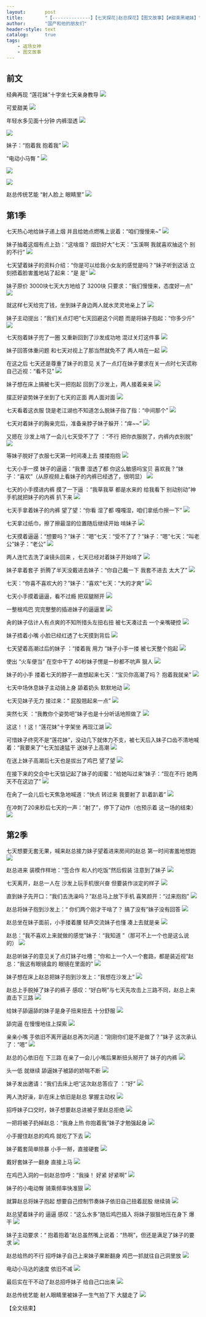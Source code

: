 ```yaml
---
layout:       post
title:        "【--------------】【七天探花|赵总探花】【图文故事】【#甜美黑裙妹】"
author:       "国产和他的朋友们"
header-style: text
catalog:      true
tags:
    - 返场女神
    - 图文故事
---
```


## 前文

经典再现 “莲花妹”十字坐七天亲身教导
![](https://jt.vrnbk.com/tupian/forum/202411/11/233700p5d51ywgqyddwjwp.gif)

可爱甜美
![](https://jt.vrnbk.com/tupian/forum/202411/11/233708tyitqtslnzwfujhf.gif)

年轻水多见面十分钟 内裤湿透
![](https://jt.vrnbk.com/tupian/forum/202411/11/233632ykye3snssswsryyw.gif)

![](https://jt.vrnbk.com/tupian/forum/202411/11/233644tt99sqt5qdzqoz9o.gif)

妹子：“抱着我 抱着我”
![](https://jt.vrnbk.com/tupian/forum/202411/11/233734vqfg1gkef5qkt2io.gif)

“电动小马臀 ”
![](https://jt.vrnbk.com/tupian/forum/202411/11/233653uwcuxouu6x0cxcow.gif)

![](https://jt.vrnbk.com/tupian/forum/202411/11/233718rxmm3fjf7mm8bfo5.gif)

![](https://jt.vrnbk.com/tupian/forum/202411/11/233725kvsxoqxaf4ozzfay.gif)

赵总传统艺能 “射人脸上 眼睛里”
![](https://jt.vrnbk.com/tupian/forum/202411/11/233742pj7yx7i48h7hi1j4.gif)

## 第1季

七天热心地给妹子递上烟 并且给她点燃嘴上说着：“咱们慢慢来~”
![](https://jt.vrnbk.com/tupian/forum/202411/11/232400vfkj782lljizoy34.gif)

妹子抽着这烟有点上劲：“这啥烟？ 烟劲好大”七天：“玉溪啊 我就喜欢抽这个 别的不行”
![](https://jt.vrnbk.com/tupian/forum/202411/11/232411v74brtt4dk2i2jr7.gif)

七天望着妹子的资料介绍：“你是可以给我小女友的感觉是吗？”妹子听到这话 立刻捂着脸害羞地站了起来：“是 是”
![](https://jt.vrnbk.com/tupian/forum/202411/11/232422xb3jbl6w1z6jdgdj.gif)

妹子原价 3000块七天大方地给了 3200块 只要求：“我们慢慢来，态度好一点”
![](https://jt.vrnbk.com/tupian/forum/202411/11/232434xf4qpiiivxiiqfj9.gif)

就这样七天给完了钱，坐到妹子身边两人就水灵灵地亲上了
![](https://jt.vrnbk.com/tupian/forum/202411/11/232445sys9e3ww060b4wat.gif)

妹子主动提出：“我们关点灯吧”七天回避这个问题 而是将妹子抱起：“你多少斤”
![](https://jt.vrnbk.com/tupian/forum/202411/11/232456i9sk393k900ke06w.gif)

七天抱着妹子兜了一圈 又重新回到了沙发成功地 混过关灯这件事
![](https://jt.vrnbk.com/tupian/forum/202411/11/232507vzh4pc7uuzn7wn2n.gif)

妹子回答体重问题 和七天对视上了那当然就免不了 两人啃在一起
![](https://jt.vrnbk.com/tupian/forum/202411/11/232521ijjgbxjnv5ibgcqj.gif)

在这之后 七天还是尊重了妹子的意见 关了一点灯在妹子要求在关一点时七天谎称自己近视：“看不见”
![](https://jt.vrnbk.com/tupian/forum/202411/11/232533njnq69rnozzrt6m6.gif)

妹子想在床上搞被七天一把抱起 回到了沙发上，两人接着亲亲
![](https://jt.vrnbk.com/tupian/forum/202411/11/232547jffmd3oxzg7wf0xf.gif)

摆正好姿势妹子坐到了七天的正面 两人面对面
![](https://jt.vrnbk.com/tupian/forum/202411/11/232601jv1v5ateae45vjtt.gif)

七天看着这衣服 饶是老江湖也不知道怎么脱妹子指了指：“中间那个”
![](https://jt.vrnbk.com/tupian/forum/202411/11/232613g2lr5ru9wmwe9wwr.gif)

七天对着妹子的胸亲完后，准备亲脖子妹子躲开：“痒~~”
![](https://jt.vrnbk.com/tupian/forum/202411/11/232628n5kt5ee82pax5bb5.gif)

又摁在 沙发上啃了一会儿七天受不了了 ：“不行 把你衣服脱了，内裤内衣别脱”
![](https://jt.vrnbk.com/tupian/forum/202411/11/232640yazackk3y8cycekr.gif)

等妹子脱好了衣服七天第一时间凑上去 搂搂抱抱
![](https://jt.vrnbk.com/tupian/forum/202411/11/232652ghi8l2c9zbl7wji3.gif)

七天小手一摸 妹子的逼逼：“我曹 湿透了都 你这么敏感吗宝贝 喜欢我？”妹子：“喜欢”（从原视频上看妹子的内裤已经透了，很明显）
![](https://jt.vrnbk.com/tupian/forum/202411/11/232703jveavlpl5yvyq5iv.gif)

七天的小手摸进内裤 摸了一下逼 ：“我草我草 都是水来的 给我看下 别动别动”神手机就把妹子的内裤 扒下来
![](https://jt.vrnbk.com/tupian/forum/202411/11/232716gvvp3k530pnm0f4d.gif)

七天手拿着妹子的内裤 望了望：“你看 湿了都 嘎嘎湿，咱们拿纸巾擦一下”
![](https://jt.vrnbk.com/tupian/forum/202411/11/232731tlljt2lje042oudj.gif)

七天拿过纸巾，擦了擦最湿的位置随后继续开始 啃妹子
![](https://jt.vrnbk.com/tupian/forum/202411/11/232742mx7ueeme2eq07ezm.gif)

七天摸着逼逼：“想要吗？”妹子：“嗯”七天：“受不了了？”妹子：“嗯”七天：“叫老公”妹子：“老公”
![](https://jt.vrnbk.com/tupian/forum/202411/11/232754pxp4aenxnu4e4cpt.gif)

两人连忙去洗了澡镜头回来 ，七天已经对着妹子开始啃了
![](https://jt.vrnbk.com/tupian/forum/202411/11/232803t22aq9w9yq595522.gif)

妹子拿着套子 折腾了半天没戴进去妹子：“你自己戴一下 我套不进去 太大了”
![](https://jt.vrnbk.com/tupian/forum/202411/11/232814y2eco9degzzo5zm5.gif)

七天：“你喜不喜欢大的？”妹子：“喜欢”七天：“大的才爽”
![](https://jt.vrnbk.com/tupian/forum/202411/11/232825r9fsh23qq3ye3ttq.gif)

七天小手摸着逼逼，看不过瘾 把双腿掰开
![](https://jt.vrnbk.com/tupian/forum/202411/11/232837jhxdbx786rh7r7qb.gif)

一整根鸡巴 完完整整的插进妹子的逼逼里
![](https://jt.vrnbk.com/tupian/forum/202411/11/232849fcq9cba6qzpa9bap.gif)

肏的妹子估计人有点爽的不知所措头左扭右扭 被七天凑过去 一个亲嘴硬控
![](https://jt.vrnbk.com/tupian/forum/202411/11/232858emg1wi6npcrjpsdn.gif)

妹子捂着小嘴 小脸已经红透了七天摸到背后
![](https://jt.vrnbk.com/tupian/forum/202411/11/232909etg9d19oejjasozg.gif)

七天望着高潮过后的妹子 ：“搂着我 用力 ”妹子小手一搂 被七天整个抱起
![](https://jt.vrnbk.com/tupian/forum/202411/11/232918ric440lhkgjh0i0i.gif)

使出 “火车便当” 在空中干了 40秒妹子愣是一秒都不吭声 狠人
![](https://jt.vrnbk.com/tupian/forum/202411/11/232929y40tr3mhr4grh434.gif)

妹子的小手 搂着七天的脖子一直想起来七天：“宝贝你高潮了吗？ 抱着我就亲”
![](https://jt.vrnbk.com/tupian/forum/202411/11/232940icwec1ccmre3uzm3.gif)

七天中场休息妹子主动骑上身 舔着奶头 默默地动
![](https://jt.vrnbk.com/tupian/forum/202411/11/232950syqzhqgaqz45haay.gif)

七天见妹子无力 接过来：“ 屁股翘起来一点”
![](https://jt.vrnbk.com/tupian/forum/202411/11/233001pvnjjmfv8ga29xen.gif)

突然七天 ：“我教你个姿势吧”妹子也是十分听话地照做了
![](https://jt.vrnbk.com/tupian/forum/202411/11/233010fvtzfqxt7g33d4tt.gif)

这这！！这！“莲花妹”十字架坐 再现江湖
![](https://jt.vrnbk.com/tupian/forum/202411/11/233019ztz9h2izhatxgcrr.gif)

可惜妹子终究不是“莲花妹”，没动几下就体力不支，被七天后入妹子口齿不清地喊着：“我要来了”七天加速猛干 送妹子上高潮
![](https://jt.vrnbk.com/tupian/forum/202411/11/233029in89evryiz2jzniv.gif)

在送上妹子高潮后七天也是拔出了鸡巴 望了望
![](https://jt.vrnbk.com/tupian/forum/202411/11/233037vkkdxt9hkh9nj9ga.gif)

在接下来的交合中七天惦记起了妹子的闺蜜：“给她叫过来”妹子：“现在不行 她两天不在这边了”
![](https://jt.vrnbk.com/tupian/forum/202411/11/233048inxtdd7i89u2itt9.gif)

在肏了一会儿后七天焦急地喊道：“快点 转过来 我要射了 趴着趴着”
![](https://jt.vrnbk.com/tupian/forum/202411/11/233100rhg50g2h82h5kkck.gif)

在冲刺了20来秒后七天的一声：“射了”，停下了动作（也预示着 这一场的结束）
![](https://jt.vrnbk.com/tupian/forum/202411/11/233109qdqukfkqf0kheikq.gif)

## 第2季

七天想要无套无果，喊来赵总接力妹子望着进来房间的赵总 第一时间害羞地想跑
![](https://jt.vrnbk.com/tupian/forum/202411/11/233119tm5ei6juue9i6666.gif)

赵总进来 装模作样地：“签合作 和人约吃饭”然后假装 注意到了妹子
![](https://jt.vrnbk.com/tupian/forum/202411/11/233129vrkfrkzvvvqly7rj.gif)

七天离开，赵总一人在 沙发上玩手机很兴奋 但要装作淡定的样子
![](https://jt.vrnbk.com/tupian/forum/202411/11/233139ygg8v2g4v8tbur2j.gif)

直到妹子先开口：“我们去洗澡吗？”赵总马上放下手机 喜笑颜开：“过来抱抱”
![](https://jt.vrnbk.com/tupian/forum/202411/11/233149fjboxobaoimdra5v.gif)

赵总将妹子抱到沙发上：“ 你们两个刚才干啥了？ 搞了没有”妹子没有回答
![](https://jt.vrnbk.com/tupian/forum/202411/11/233158wa4o1vwwagv1wvwr.gif)

赵总坐在妹子面前，小手搂着腰 轻声交流妹子也懂 凑上去就是亲
![](https://jt.vrnbk.com/tupian/forum/202411/11/233208uqdxx7nxd5ruhc0o.gif)

赵总：“我不喜欢上来就做的感觉”妹子：“我知道 ”（那可不上一个也是这么说的）
![](https://jt.vrnbk.com/tupian/forum/202411/11/233217col2h6umo95pid2x.gif)

赵总听妹子的意见关了点灯妹子吐槽：“你和上一个人一个套路，都是装近视”赵总：“我这有眼镜盒的 眼镜在里面的”
![](https://jt.vrnbk.com/tupian/forum/202411/11/233226jog6xt5n65bb66og.gif)

妹子想在床上赵总把妹子抱到沙发上：“我想在沙发上”
![](https://jt.vrnbk.com/tupian/forum/202411/11/233234rtkdkfndtlffeaej.gif)

赵总上手脱掉了妹子的裤子 感叹：“好白啊”与七天先攻击上三路不同，赵总上来 直击下三路
![](https://jt.vrnbk.com/tupian/forum/202411/11/233243bi4oiegrdsjgnjio.gif)

给妹子舔逼舔的妹子是身子扭来扭去 十分舒服
![](https://jt.vrnbk.com/tupian/forum/202411/11/233254pdf6a1ma8m3d3dfd.gif)

舔完逼 在慢慢地往上探索
![](https://jt.vrnbk.com/tupian/forum/202411/11/233305p8eakdp9s6tfmom6.gif)

亲亲小嘴 手依旧不离开逼赵总再次问道：“刚刚你们是不是做了？”妹子 这次承认了：“嗯”
![](https://jt.vrnbk.com/tupian/forum/202411/11/233316rp4y5yo55opyaro1.gif)

赵总的心依旧在 下三路 在亲了一会儿小嘴后果断扭头掰开了 妹子的内裤
![](https://jt.vrnbk.com/tupian/forum/202411/11/233328u2comnqw10om1bxt.gif)

头一低 就继续 舔逼妹子被舔的娇喘不断
![](https://jt.vrnbk.com/tupian/forum/202411/11/233339okpwzd74tuupwpit.gif)

妹子发出邀请：“我们去床上吧”这次赵总答应了 ：“好”
![](https://jt.vrnbk.com/tupian/forum/202411/11/233348yul6pa6gpp159416.gif)

两人洗好澡，趴在床上依旧是赵总 掌握主动权
![](https://jt.vrnbk.com/tupian/forum/202411/11/233358t0gww8pzagfw3fn7.gif)

招呼妹子口交时，妹子想要赵总进被子里赵总拒绝
![](https://jt.vrnbk.com/tupian/forum/202411/11/233409swwbjt9wzfynwrxz.gif)

一把将被子扔掉赵总：“我身上热 你抱着我”妹子才勉强起身
![](https://jt.vrnbk.com/tupian/forum/202411/11/233424v74f97cz84y0t8cz.gif)

小手握住赵总的鸡鸡 就吃了下去
![](https://jt.vrnbk.com/tupian/forum/202411/11/233433rn766ynu6kjc7pj8.gif)

妹子戴套简单除暴 小手一掰，直接硬套
![](https://jt.vrnbk.com/tupian/forum/202411/11/233441qyt3t7tzqtc70avp.gif)

戴好套妹子一翻身 直接上马
![](https://jt.vrnbk.com/tupian/forum/202411/11/233449twpoo1pzt68tjczs.gif)

在鸡巴入洞的一刻赵总惊呼：“我操！ 好紧 好紧啊”
![](https://jt.vrnbk.com/tupian/forum/202411/11/233458nkkqbok9qzs0tkaa.gif)

妹子的小电动臀 骑乘频率快准狠
![](https://jt.vrnbk.com/tupian/forum/202411/11/233507xohbgguphgso7kgy.gif)

就算赵总将妹子抱起 想要自己控制节奏妹子依旧自己扭着屁股 继续骑
![](https://jt.vrnbk.com/tupian/forum/202411/11/233515jk33gyjyopovx3x4.gif)

赵总望着妹子的 逼逼 感叹：“这么水多”随后鸡巴插入 将妹子狠狠地压在身下 爆干
![](https://jt.vrnbk.com/tupian/forum/202411/11/233531pjfpexz99ftwnwv9.gif)

妹子主动要求：“ 抱着抱着”赵总虽然嘴上说着：“热啊”，但还是满足了妹子的要求
![](https://jt.vrnbk.com/tupian/forum/202411/11/233541qpopx0o50p3gcpto.gif)

赵总给热的不行 招呼妹子自己上来妹子果断翻身 鸡巴一抓就往自己洞里放
![](https://jt.vrnbk.com/tupian/forum/202411/11/233552gy3z06yky816r777.gif)

电动小马达的速度 依旧不减
![](https://jt.vrnbk.com/tupian/forum/202411/11/233602jq7hdu07ajhz5xnd.gif)

最后实在干不动了赵总招呼妹子 给自己口出来
![](https://jt.vrnbk.com/tupian/forum/202411/11/233611wxomud6dx5rtneck.gif)

赵总传统艺能 射人眼睛里被妹子一生气拍了下 大腿走了 
![](https://jt.vrnbk.com/tupian/forum/202411/11/233621mm8p3uchniumrcl4.gif)

【全文结束】